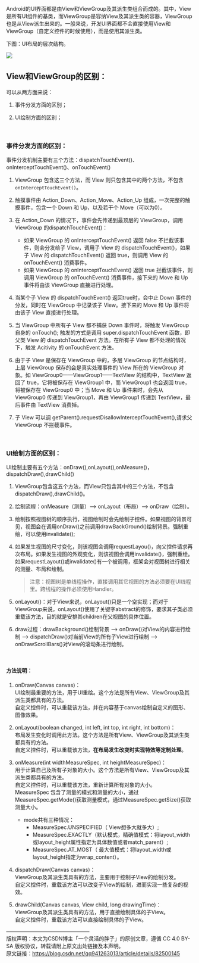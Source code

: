 Android的UI界面都是由View和ViewGroup及其派生类组合而成的。其中，View是所有UI组件的基类，而ViewGroup是容纳View及其派生类的容器，ViewGroup也是从View派生出来的。一般来说，开发UI界面都不会直接使用View和ViewGroup（自定义控件的时候使用），而是使用其派生类。

下图：UI布局的层次结构。


![](https://img-blog.csdn.net/2018090717301180?watermark/2/text/aHR0cHM6Ly9ibG9nLmNzZG4ubmV0L3FxOTQxMjYzMDEz/font/5a6L5L2T/fontsize/400/fill/I0JBQkFCMA==/dissolve/70)
 

## View和ViewGroup的区别：

可以从两方面来说：

1. 事件分发方面的区别；

2. UI绘制方面的区别；

 

### 事件分发方面的区别：

事件分发机制主要有三个方法：dispatchTouchEvent()、onInterceptTouchEvent()、onTouchEvent()

1. ViewGroup 包含这三个方法，而 View 则只包含其中的两个方法，不包含 `onInterceptTouchEvent()`。

2. 触摸事件由 Action_Down、Action_Move、Action_Up 组成，一次完整的触摸事件，包含一个 Down 和 Up，以及若干个 Move（可以为0）。

3. 在 Action_Down 的情况下，事件会先传递到最顶层的 ViewGroup，调用 ViewGroup 的dispatchTouchEvent()：
   - 如果 ViewGroup 的 onInterceptTouchEvent() 返回 false 不拦截该事件，则会分发给子 View，调用子 View 的 dispatchTouchEvent()，如果子 View 的 dispatchTouchEvent() 返回 true，则调用 View 的 onTouchEvent() 消费事件。
   - 如果 ViewGroup 的 onInterceptTouchEvent() 返回 true 拦截该事件，则调用 ViewGroup 的 onTouchEvent() 消费事件，接下来的 Move 和 Up 事件将由该 ViewGroup 直接进行处理。

4. 当某个子 View 的 dispatchTouchEvent() 返回true时，会中止 Down 事件的分发，同时在 ViewGroup 中记录该子 View。接下来的 Move 和 Up 事件将由该子 View 直接进行处理。

5. 当 ViewGroup 中所有子 View 都不捕获 Down 事件时，将触发 ViewGroup 自身的 onTouch(); 触发的方式是调用 super.dispatchTouchEvent 函数，即父类 View 的 dispatchTouchEvent 方法。在所有子 View 都不处理的情况下，触发 Acitivity 的 onTouchEvent 方法。

6. 由于子 View 是保存在 ViewGroup 中的，多层 ViewGroup 的节点结构时，上层 ViewGroup 保存的会是真实处理事件的 View 所在的 ViewGroup 对象。如 ViewGroup0——ViewGroup1——TextView 的结构中，TextView 返回了 true，它将被保存在 ViewGroup1 中，而 ViewGroup1 也会返回 true，将被保存在 ViewGroup0 中；当 Move 和 Up 事件来时，会先从 ViewGroup0 传递到 ViewGroup1，再由 ViewGroup1 传递到 TextView，最后事件由 TextView 消费掉。

7. 子 View 可以调 getParent().requestDisallowInterceptTouchEvent(),请求父 ViewGroup 不拦截事件。

 

### UI绘制方面的区别：

UI绘制主要有五个方法：onDraw(),onLayout(),onMeasure()，dispatchDraw(),drawChild()

1. ViewGroup包含这五个方法，而View只包含其中的三个方法，不包含dispatchDraw(),drawChild()。

2. 绘制流程：onMeasure（测量）——> onLayout（布局）——> onDraw（绘制）。

3. 绘制按照视图树的顺序执行，视图绘制时会先绘制子控件。如果视图的背景可见，视图会在调用onDraw()之前调用drawBackGround()绘制背景。强制重绘，可以使用invalidate();

4. 如果发生视图的尺寸变化，则该视图会调用requestLayou()，向父控件请求再次布局。如果发生视图的外观变化，则该视图会调用invalidate()，强制重绘。如果requestLayout()或invalidate()有一个被调用，框架会对视图树进行相关的测量、布局和绘制。
    > 注意：视图树是单线程操作，直接调用其它视图的方法必须要在UI线程里。跨线程的操作必须使用Handler。

5. onLayout()：对于View来说，onLayout()只是一个空实现；而对于ViewGroup来说，onLayout()使用了关键字abstract的修饰，要求其子类必须重载该方法，目的就是安排其children在父视图的具体位置。

6. draw过程：drawBackground()绘制背景 ——> onDraw()对View的内容进行绘制 ——> dispatchDraw()对当前View的所有子View进行绘制 ——> onDrawScrollBars()对View的滚动条进行绘制。



 

#### 方法说明：

1. onDraw(Canvas canvas)：  
   UI绘制最重要的方法，用于UI重绘。这个方法是所有View、ViewGroup及其派生类都具有的方法。  
   自定义控件时，可以重载该方法，并在内容基于canvas绘制自定义的图形、图像效果。

2. onLayout(boolean changed, int left, int top, int right, int bottom)：  
   布局发生变化时调用此方法。这个方法是所有View、ViewGroup及其派生类都具有的方法。  
   自定义控件时，可以重载该方法，**在布局发生改变时实现特效等定制处理**。

3. onMeasure(int widthMeasureSpec, int heightMeasureSpec)：  
   用于计算自己及所有子对象的大小。这个方法是所有View、ViewGroup及其派生类都具有的方法。  
   自定义控件时，可以重载该方法，重新计算所有对象的大小。   
   MeasureSpec 包含了测量的模式和测量的大小，通过MeasureSpec.getMode()获取测量模式，通过MeasureSpec.getSize()获取测量大小。  
   - mode共有三种情况： 
     - MeasureSpec.UNSPECIFIED（ View想多大就多大）;
     - MeasureSpec.EXACTLY（默认模式，精确值模式：将layout_width或layout_height属性指定为具体数值或者match_parent）;
     - MeasureSpec.AT_MOST（ 最大值模式：将layout_width或layout_height指定为wrap_content）。

4. dispatchDraw(Canvas canvas)：  
   ViewGroup及其派生类具有的方法，主要用于控制子View的绘制分发。  
   自定义控件时，重载该方法可以改变子View的绘制，进而实现一些复杂的视效。

5. drawChild(Canvas canvas, View child, long drawingTime)：  
   ViewGroup及其派生类具有的方法，用于直接绘制具体的子View。  
   自定义控件时，重载该方法可以直接绘制具体的子View。

————————————————  
版权声明：本文为CSDN博主「一个灵活的胖子」的原创文章，遵循 CC 4.0 BY-SA 版权协议，转载请附上原文出处链接及本声明。  
原文链接：https://blog.csdn.net/qq941263013/article/details/82500145